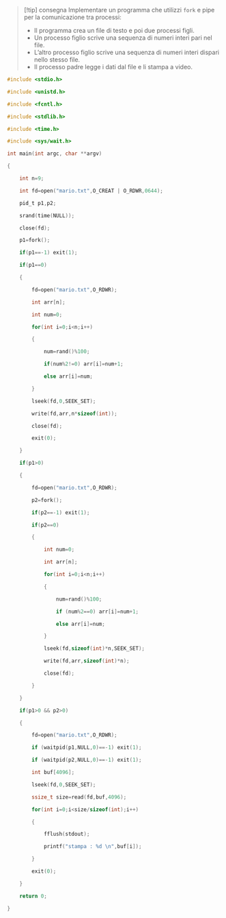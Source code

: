 >[!tip] consegna
> Implementare un programma che utilizzi `fork` e pipe per la comunicazione tra processi:
> 
> - Il programma crea un file di testo e poi due processi figli.
> - Un processo figlio scrive una sequenza di numeri interi pari nel file.
> - L’altro processo figlio scrive una sequenza di numeri interi dispari nello stesso file.
> - Il processo padre legge i dati dal file e li stampa a video.


```c
#include <stdio.h>

#include <unistd.h>

#include <fcntl.h>

#include <stdlib.h>

#include <time.h>

#include <sys/wait.h>

int main(int argc, char **argv)

{

    int n=9;

    int fd=open("mario.txt",O_CREAT | O_RDWR,0644);

    pid_t p1,p2;

    srand(time(NULL));

    close(fd);

    p1=fork();

    if(p1==-1) exit(1);

    if(p1==0)

    {

        fd=open("mario.txt",O_RDWR);

        int arr[n];

        int num=0;

        for(int i=0;i<n;i++)

        {

            num=rand()%100;

            if(num%2!=0) arr[i]=num+1;

            else arr[i]=num;

        }

        lseek(fd,0,SEEK_SET);

        write(fd,arr,n*sizeof(int));

        close(fd);

        exit(0);

    }

    if(p1>0)

    {

        fd=open("mario.txt",O_RDWR);

        p2=fork();

        if(p2==-1) exit(1);

        if(p2==0)

        {

            int num=0;

            int arr[n];

            for(int i=0;i<n;i++)

            {

                num=rand()%100;

                if (num%2==0) arr[i]=num+1;

                else arr[i]=num;

            }

            lseek(fd,sizeof(int)*n,SEEK_SET);

            write(fd,arr,sizeof(int)*n);

            close(fd);

        }

    }

    if(p1>0 && p2>0)

    {  

        fd=open("mario.txt",O_RDWR);

        if (waitpid(p1,NULL,0)==-1) exit(1);

        if (waitpid(p2,NULL,0)==-1) exit(1);

        int buf[4096];

        lseek(fd,0,SEEK_SET);

        ssize_t size=read(fd,buf,4096);

        for(int i=0;i<size/sizeof(int);i++)

        {

            fflush(stdout);

            printf("stampa : %d \n",buf[i]);

        }

        exit(0);

    }

    return 0;

}
```